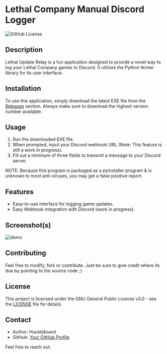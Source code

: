 # Lethal Company Manual Discord Logger

![GitHub License](https://img.shields.io/badge/license-GPL--3.0-blue)

## Description

Lethal Update Relay is a fun application designed to provide a novel way to log your Lethal Company games to Discord. It utilizes the Python tkinter library for its user interface.

## Installation

To use this application, simply download the latest EXE file from the [Releases](https://github.com/Huckleboard/LethalUpdateRelay/releases) section. Always make sure to download the highest version number available.

## Usage

1. Run the downloaded EXE file.
2. When prompted, input your Discord webhook URL (Note: This feature is still a work in progress).
3. Fill out a minimum of three fields to transmit a message to your Discord server.

NOTE: Because this program is packaged as a pyinstaller program & is unknown to most anti-viruses, you may get a false positive report.

## Features

- Easy-to-use interface for logging game updates.
- Easy Webhook integration with Discord (work in progress).

## Screenshot(s)
![demo](https://github.com/Huckleboard/LethalUpdateRelay/assets/135296063/8d8f5127-d1b7-41f5-9c4c-befdfc200ddb)

## Contributing

Feel free to modify, fork or contribute. Just be sure to give credit where its due by pointing to the source code ;)

## License

This project is licensed under the GNU General Public License v3.0 - see the [LICENSE](LICENSE) file for details.

## Contact

- Author: Huckleboard
- GitHub: [Your GitHub Profile](https://github.com/Huckleboard)

Feel free to reach out.


